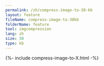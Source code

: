 ```yaml
---
permalink: /zh/compress-image-to-30-kb
layout: feature
fileName: compress-image-to-30kb
folderName: feature
tool: imgcompression
lang: zh
size: 30
type: kb
---
```


{%- include compress-image-to-X.html -%}
